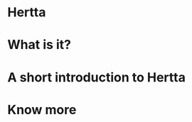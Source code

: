 # Hertta

<p align="center" width="100%">
    </img width="33%" src="assets/Hertta_logo.svg"> 
</p>

# What is it?

# A short introduction to Hertta

# Know more
